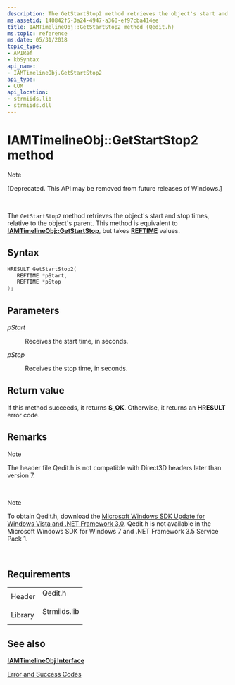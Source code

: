 ```yaml
---
description: The GetStartStop2 method retrieves the object's start and stop times, relative to the object's parent. This method is equivalent to IAMTimelineObj::GetStartStop, but takes REFTIME values.
ms.assetid: 140842f5-3a24-4947-a360-ef97cba414ee
title: IAMTimelineObj::GetStartStop2 method (Qedit.h)
ms.topic: reference
ms.date: 05/31/2018
topic_type: 
- APIRef
- kbSyntax
api_name: 
- IAMTimelineObj.GetStartStop2
api_type: 
- COM
api_location: 
- strmiids.lib
- strmiids.dll
---
```


# IAMTimelineObj::GetStartStop2 method

> [!Note]  
> \[Deprecated. This API may be removed from future releases of Windows.\]

 

The `GetStartStop2` method retrieves the object's start and stop times, relative to the object's parent. This method is equivalent to [**IAMTimelineObj::GetStartStop**](iamtimelineobj-getstartstop.md), but takes [**REFTIME**](reftime.md) values.

## Syntax


```C++
HRESULT GetStartStop2(
   REFTIME *pStart,
   REFTIME *pStop
);
```



## Parameters

<dl> <dt>

*pStart* 
</dt> <dd>

Receives the start time, in seconds.

</dd> <dt>

*pStop* 
</dt> <dd>

Receives the stop time, in seconds.

</dd> </dl>

## Return value

If this method succeeds, it returns **S\_OK**. Otherwise, it returns an **HRESULT** error code.

## Remarks

> [!Note]  
> The header file Qedit.h is not compatible with Direct3D headers later than version 7.

 

> [!Note]  
> To obtain Qedit.h, download the [Microsoft Windows SDK Update for Windows Vista and .NET Framework 3.0](https://msdn.microsoft.com/windowsvista/bb980924.aspx). Qedit.h is not available in the Microsoft Windows SDK for Windows 7 and .NET Framework 3.5 Service Pack 1.

 

## Requirements



|                    |                                                                                         |
|--------------------|-----------------------------------------------------------------------------------------|
| Header<br/>  | <dl> <dt>Qedit.h</dt> </dl>      |
| Library<br/> | <dl> <dt>Strmiids.lib</dt> </dl> |



## See also

<dl> <dt>

[**IAMTimelineObj Interface**](iamtimelineobj.md)
</dt> <dt>

[Error and Success Codes](error-and-success-codes.md)
</dt> </dl>

 

 




